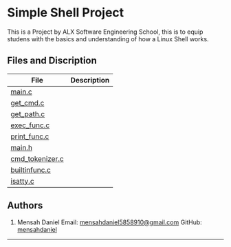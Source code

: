 # Simple Shell Project

This is a Project by ALX Software Engineering School, this is to equip studens with the basics and understanding of how a Linux Shell works.

## Files and Discription

| File | Description |
| ---- | ----------- |
| [main.c](./main.c) |  |
| [get\_cmd.c](./get_cmd.c) |  |
| [get\_path.c](./get_path.c) |  |
| [exec\_func.c](./exec_func.c) |  |
| [print\_func.c](./print_func.c) |  |
| [main.h](./main.h) |  |
| [cmd\_tokenizer.c](./cmd_tokenizer.c) |  |
| [builtinfunc.c](./builtinfunc.c) |  |
| [isatty.c](./isatty.c) |  |

## Authors

1. Mensah Daniel
   Email: [mensahdaniel5858910@gmail.com](mailto:mensahdaniel5858910@gmail.com)
     GitHub: [mensahdaniel](https://github.com/mensahdaniel)

- - -
